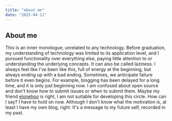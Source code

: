 ```yaml
---
title: "about me"
date: "2025-04-11"
---
```


## About me
This is an inner monologue, unrelated to any technology. Before graduation, my understanding of technology was limited to its application level, and I pursued functionality over everything else, paying little attention to or understanding the underlying concepts. It can also be called laziness. I always feel like I've been like this, full of energy at the beginning, but always ending up with a bad ending. Sometimes, we anticipate failure before it even begins. For example, blogging has been delayed for a long time, and it is only just beginning now. I am confused about open source and don't know how to submit issues or when to submit them. Maybe my friend [elonehoo](https://github.com/elonehoo) is right, I am not suitable for developing this circle. How can I say? I have to hold on now. Although I don't know what the motivation is, at least I have my own blog, right. It's a message to my future self, recorded in my past.
